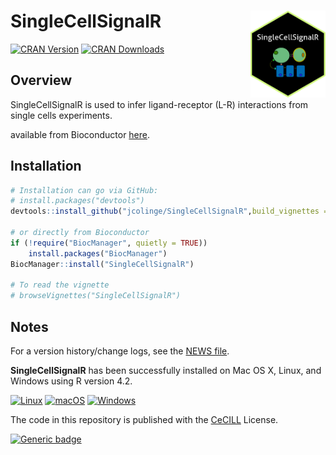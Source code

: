 
   
# SingleCellSignalR <img  width="120" height="139" src="man/figures/logo.png" align="right" />
<!-- badges: start -->
[![CRAN Version](https://www.r-pkg.org/badges/version/SingleCellSignalR)](https://cran.r-project.org/package=SingleCellSignalR)
[![CRAN Downloads](https://cranlogs.r-pkg.org/badges/SingleCellSignalR)](https://cran.r-project.org/package=SingleCellSignalR)
<!-- badges: end -->

## Overview

SingleCellSignalR is used to infer ligand-receptor (L-R) interactions from single cells experiments.

available from Bioconductor [here](https://www.bioconductor.org/packages/release/bioc/html/SingleCellSignalR.html).

## Installation

``` R
# Installation can go via GitHub:
# install.packages("devtools")
devtools::install_github("jcolinge/SingleCellSignalR",build_vignettes = TRUE)

# or directly from Bioconductor
if (!require("BiocManager", quietly = TRUE))
    install.packages("BiocManager")
BiocManager::install("SingleCellSignalR")

# To read the vignette
# browseVignettes("SingleCellSignalR")
```
## Notes

For a version history/change logs, see the [NEWS file](https://github.com/jcolinge/SingleCellSignalR/blob/master/NEWS.md).


**SingleCellSignalR** has been successfully installed on Mac OS X, Linux, and Windows using R version 4.2.

<!-- badges: start -->
[![Linux](https://svgshare.com/i/Zhy.svg)](https://svgshare.com/i/Zhy.svg)
[![macOS](https://svgshare.com/i/ZjP.svg)](https://svgshare.com/i/ZjP.svg)
[![Windows](https://svgshare.com/i/ZhY.svg)](https://svgshare.com/i/ZhY.svg)
<!-- badges: end -->


The code in this repository is published with the [CeCILL](https://github.com/zhefrench/SingleCellSignalR/blob/master/LICENSE.md) License.


<!-- badges: start -->
[![Generic badge](https://img.shields.io/badge/License-CeCILL-green.svg)](https://shields.io/)
<!-- badges: end -->





